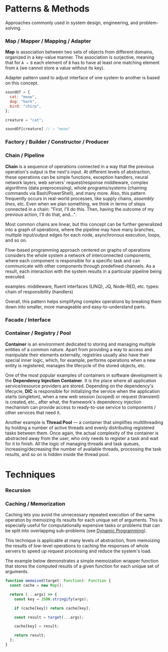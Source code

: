 # Patterns & Methods

Approaches commonly used in system design, engineering, and problem-solving.


### Map / Mapper / Mapping / Adapter

**Map** is association between two sets of objects from different domains, organized in a key-value manner. The association is surjective, meaning that for `A → B` each element of `B` has to have at least one matching element from `A` (we cannot store a value without its key).

Adapter pattern used to adjust interface of one system to another is based on this concept.

<!-- pattern matching, conditionals -->

```js
soundOf = {
  cat: "meow",
  dog: "bark",
  bird: "chirp",
};

creature = "cat";

soundOf[creature] // → "meow"
```


### Factory / Builder / Constructor / Producer


### Chain / Pipeline


**Chain** is a sequence of operations connected in a way that the previous operation's output is the next's input. At different levels of abstraction, these operations can be simple functions, exception handlers, neural network layers, web servers' request/response middleware, complex algorithms (data preprocessing), whole programs/systems (chaining commands via Bash/PowerShell), and many more. Also, this pattern frequently occurs in real-world processes, like supply chains, _assembly lines_, etc. Even when we plan something, we think in terms of steps connected in a chain: "First, I'll do this. Then, having the outcome of my previous action, I'll do that, and...".

Most common chains are linear, but this concept can be further generalized into a graph of operations, where the pipeline may have many branches, multiple input/output edges for each node, asynchronous execution, loops, and so on.

Flow-based programming approach centered on graphs of operations considers the whole system a network of interconnected components, where each component is responsible for a specific task and can communicate with other components through predefined channels. As a result, each interaction with the system results in a particular pipeline being executed.

examples: middleware, fluent interfaces (LINQ), JQ, Node-RED, etc.
types: chain of responsibility (handlers)

Overall, this pattern helps simplifying complex operations by breaking them down into smaller, more manageable and easy-to-understand parts.

### Facade / Interface

### Container / Registry / Pool


**Container** is an environment dedicated to storing and managing multiple entities of a common nature. Apart from providing a way to access and manipulate their elements externally, registries usually also have their special inner logic, which, for example, performs operations when a new entity is registered, manages the lifecycle of the stored objects, etc.

One of the most popular examples of containers in software development is the **Dependency Injection Container**. It is the place where all application service/resource providers are stored. Depending on the dependency's lifecycle, **DIC** is responsible for initializing the service when the application starts (singleton), when a new web session (scoped) or request (transient) is created, etc., after what, the framework's dependency injection mechanism can provide access to ready-to-use service to components / other services that need it.

Another example is **Thread Pool** — a container that simplifies multithreading by holding a number of active threads and evenly distributing registered tasks between them. Once again, the actual complexity of the container is abstracted away from the user, who only needs to register a task and wait for it to finish. All the logic of managing threads and task queues, increasing/decreasing the number of available threads, processing the task results, and so on is hidden inside the thread pool.


# Techniques


### Recursion


### Caching / Memorization

Caching lets you avoid the unnecessary repeated execution of the same operation by memoizing its results for each unique set of arguments. This is especially useful for computationally expensive tasks or problems that can be split into overlapping sub-problems (see [Dynamic Programming](https://en.wikipedia.org/wiki/Dynamic_programming#Computer_science)).

This technique is applicable at many levels of abstraction, from memoizing the results of low-level operations to caching the responses of whole servers to speed up request processing and reduce the system's load.

The example below demonstrates a simple memoization wrapper function that stores the computed results of a given function for each unique set of arguments.

```ts
function memoized(target: Function): Function {
  const cache = new Map();

  return (...args) => {
    const key = JSON.stringify(args);

    if (cache[key]) return cache[key];

    const result = target(...args);

    cache[key] = result;

    return result;
  };
}
```


